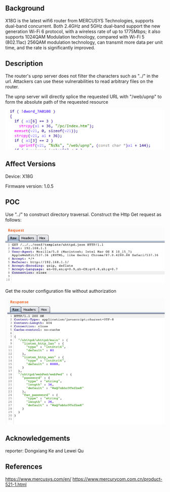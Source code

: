 ## Background

X18G is the latest wifi6 router from MERCUSYS Technologies, supports dual-band concurrent. Both 2.4GHz and 5GHz dual-band support the new generation Wi-Fi 6 protocol, with a wireless rate of up to 1775Mbps; it also supports 1024QAM Modulation technology, compared with Wi-Fi 5 (802.11ac) 256QAM modulation technology, can transmit more data per unit time, and the rate is significantly improved.

## Description

The router's upnp server does not filter the characters such as "../" in the url. Attackers can use these vulnerabilities to read arbitrary files on the router.

The upnp server will directly splice the requested URL with "/web/upnp" to form the absolute path of the requested resource

![avatar](./picture/upnp_send.png)


## Affect Versions

Device: X18G

Firmware version: 1.0.5

## POC
Use "../" to construct directory traversal. Construct the Http Get request as follows:

![avatar](./picture/upnp_send_poc.png)

Get the router configuration file without authorization

![avatar](./picture/upnp_get_poc.png)

## Acknowledgements
reporter: Dongxiang Ke and Lewei Qu

## References
https://www.mercusys.com/en/
https://www.mercurycom.com.cn/product-521-1.html